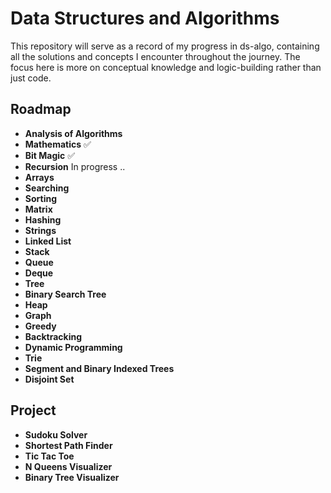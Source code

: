 
# Data Structures and Algorithms

This repository will serve as a record of my progress in ds-algo, containing all the solutions and concepts I encounter throughout the journey.
The focus here is more on conceptual knowledge and logic-building rather than just code.


## Roadmap

- **Analysis of Algorithms**
- **Mathematics** ✅
- **Bit Magic** ✅
- **Recursion** In progress ..
- **Arrays**
- **Searching**
- **Sorting**
- **Matrix**
- **Hashing**
- **Strings**
- **Linked List**
- **Stack**
- **Queue**
- **Deque**
- **Tree**
- **Binary Search Tree**
- **Heap**
- **Graph**
- **Greedy**
- **Backtracking**
- **Dynamic Programming**
- **Trie**
- **Segment and Binary Indexed Trees**
- **Disjoint Set**
  
## Project
- **Sudoku Solver**
- **Shortest Path Finder**
- **Tic Tac Toe**
- **N Queens Visualizer**
- **Binary Tree Visualizer**
